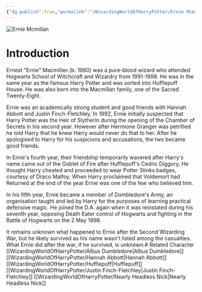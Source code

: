 ```yaml
---
{"dg-publish":true,"permalink":"/WizardingWorldOfHarryPotter/Ernie Mcmillan/","dgPassFrontmatter":true,"created":"","updated":""}
---
```


![Ernie Mcmillan](http://rxbg5ysja.bkt.gdipper.com/Ernie_Mcmillan.png)
# Introduction
Ernest "Ernie" Macmillan (b. 1980) was a pure-blood wizard who attended Hogwarts School of Witchcraft and Wizardry from 1991-1998. He was in the same year as the famous Harry Potter and was sorted into Hufflepuff House. He was also born into the Macmillan family, one of the Sacred Twenty-Eight.

Ernie was an academically strong student and good friends with Hannah Abbott and Justin Finch-Fletchley. In 1992, Ernie initially suspected that Harry Potter was the Heir of Slytherin during the opening of the Chamber of Secrets in his second year. However after Hermione Granger was petrified he told Harry that he knew Harry would never do that to her. After he apologised to Harry for his suspicions and accusations, the two became good friends.

In Ernie's fourth year, their friendship temporarily wavered after Harry's name came out of the Goblet of Fire after Hufflepuff's Cedric Diggory. He thought Harry cheated and proceeded to wear Potter Stinks badges, courtesy of Draco Malfoy. When Harry proclaimed that Voldemort had Returned at the end of the year Ernie was one of the few who believed him.

In his fifth year, Ernie became a member of Dumbledore's Army, an organisation taught and led by Harry for the purposes of learning practical defensive magic. He joined the D.A. again when it was reinstated during his seventh year, opposing Death Eater control of Hogwarts and fighting in the Battle of Hogwarts on the 2 May 1998.

It remains unknown what happened to Ernie after the Second Wizarding War, but he likely survived as his name wasn't listed among the casualties. What Ernie did after the war, if he survived, is unknown.# Related Character
[[WizardingWorldOfHarryPotter/Albus Dumbledore\|Albus Dumbledore]]
[[WizardingWorldOfHarryPotter/Hannah Abbott\|Hannah Abbott]]
[[WizardingWorldOfHarryPotter/Hufflepuff\|Hufflepuff]]
[[WizardingWorldOfHarryPotter/Justin Finch-Fletchley\|Justin Finch-Fletchley]]
[[WizardingWorldOfHarryPotter/Nearly Headless Nick\|Nearly Headless Nick]]
